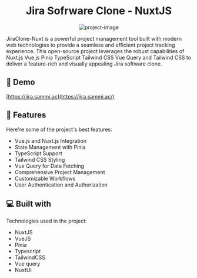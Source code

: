 <h1 align="center" id="title">Jira Sofrware Clone - NuxtJS</h1>

<p align="center"><img src="https://media.graphassets.com/5fxV1xnYT5OVi3WqKvcz" alt="project-image"></p>

<p id="description">JiraClone-Nuxt is a powerful project management tool built with modern web technologies to provide a seamless and efficient project tracking experience. This open-source project leverages the robust capabilities of Nuxt.js Vue.js Pinia TypeScript Tailwind CSS Vue Query and Tailwind CSS to deliver a feature-rich and visually appealing Jira software clone.</p>

<h2>🚀 Demo</h2>

[https://jira.sammi.ac](https://jira.sammi.ac/)

  
  
<h2>🧐 Features</h2>

Here're some of the project's best features:

*   Vue.js and Nuxt.js Integration
*   State Management with Pinia
*   TypeScript Support
*   Tailwind CSS Styling
*   Vue Query for Data Fetching
*   Comprehensive Project Management
*   Customizable Workflows
*   User Authentication and Authorization

  
  
<h2>💻 Built with</h2>

Technologies used in the project:

*   NuxtJS
*   VueJS
*   Pinia
*   Typescript
*   TailwindCSS
*   Vue query
*   NuxtUI
